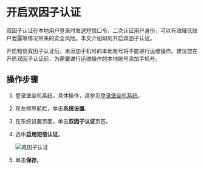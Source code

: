 # 开启双因子认证

双因子认证在本地用户登录时发送短信口令，二次认证用户身份，可以有效降低账户泄露等情况带来的安全风险。本文介绍如何开启双因子认证。

开启短信双因子认证后，未添加手机号的本地账号将不能进行运维操作。建议您在开启双因子认证前，为需要进行运维操作的本地账号添加手机号。

## 操作步骤

1.  登录堡垒机系统，具体操作，请参见[登录堡垒机系统](/intl.zh-CN/用户指南（V3.2版本）/管理员手册/登录堡垒机系统.md)。

2.  在左侧导航栏，单击**系统设置**。

3.  在系统设置页面，单击**双因子认证**页签。

4.  选中**启用短信认证**。

    ![双因子认证](https://static-aliyun-doc.oss-accelerate.aliyuncs.com/assets/img/zh-CN/3462449951/p99130.png)

5.  单击**保存**。


